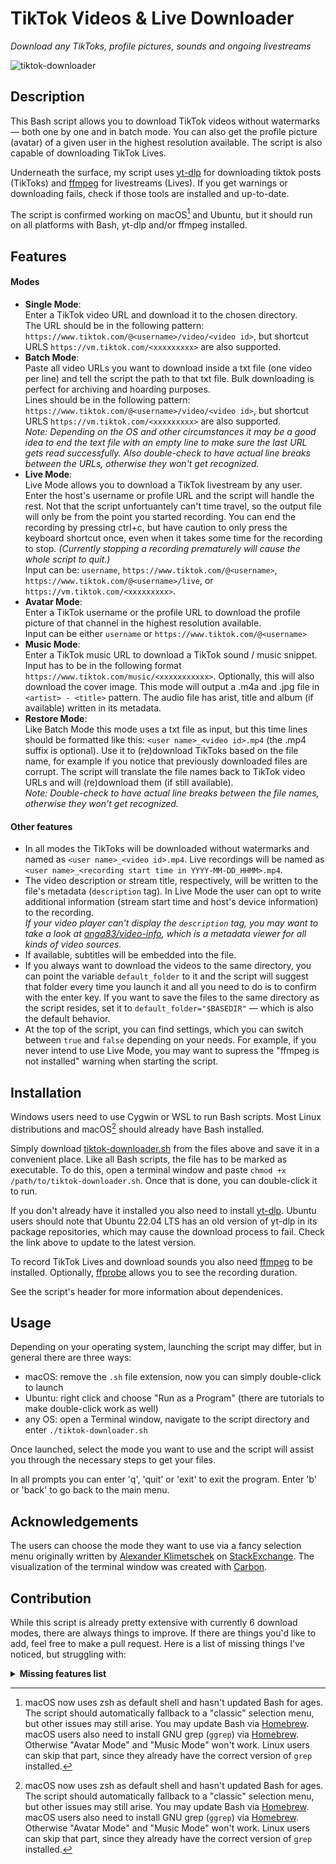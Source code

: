 # TikTok Videos & Live Downloader
_Download any TikToks, profile pictures, sounds and ongoing livestreams_

![tiktok-downloader](https://raw.githubusercontent.com/anga83/tiktok-downloader/main/screenshot-v2.0.png)

## Description

This Bash script allows you to download TikTok videos without watermarks — both one by one and in batch mode. You can also get the profile picture (avatar) of a given user in the highest resolution available. The script is also capable of downloading TikTok Lives.

Underneath the surface, my script uses [yt-dlp](https://github.com/yt-dlp/yt-dlp) for downloading tiktok posts (TikToks) and [ffmpeg](https://ffmpeg.org/) for livestreams (Lives). If you get warnings or downloading fails, check if those tools are installed and up-to-date.

The script is confirmed working on macOS[^1] and Ubuntu, but it should run on all platforms with Bash, yt-dlp and/or ffmpeg installed.

## Features

#### Modes

- **Single Mode**: <br />Enter a TikTok video URL and download it to the chosen directory. <br />The URL should be in the following pattern: `https://www.tiktok.com/@<username>/video/<video id>`, but shortcut URLS `https://vm.tiktok.com/<xxxxxxxxx>` are also supported.
- **Batch Mode**: <br />Paste all video URLs you want to download inside a txt file (one video per line) and tell the script the path to that txt file. Bulk downloading is perfect for archiving and hoarding purposes. <br />Lines should be in the following pattern: `https://www.tiktok.com/@<username>/video/<video id>`, but shortcut URLS `https://vm.tiktok.com/<xxxxxxxxx>` are also supported. <br />_Note: Depending on the OS and other circumstances it may be a good idea to end the text file with an empty line to make sure the last URL gets read successfully. Also double-check to have actual line breaks between the URLs, otherwise they won't get recognized._
- **Live Mode**: <br />Live Mode allows you to download a TikTok livestream by any user. <br />Enter the host's username or profile URL and the script will handle the rest. Not that the script unfortuantely can't time travel, so the output file will only be from the point you started recording. You can end the recording by pressing ctrl+c, but have caution to only press the keyboard shortcut once, even when it takes some time for the recording to stop. _(Currently stopping a recording prematurely will cause the whole script to quit.)_ <br />Input can be: `username`, `https://www.tiktok.com/@<username>`, `https://www.tiktok.com/@<username>/live`, or `https://vm.tiktok.com/<xxxxxxxxx>`.
- **Avatar Mode**: <br />Enter a TikTok username or the profile URL to download the profile picture of that channel in the highest resolution available. <br />Input can be either `username` or `https://www.tiktok.com/@<username>`
- **Music Mode**: <br />Enter a TikTok music URL to download a TikTok sound / music snippet. <br />Input has to be in the following format `https://www.tiktok.com/music/<xxxxxxxxxxx>`. Optionally, this will also download the cover image. This mode will output a .m4a and .jpg file in `<artist> - <title>` pattern. The audio file has arist, title and album (if available) written in its metadata. 
- **Restore Mode**: <br />Like Batch Mode this mode uses a txt file as input, but this time lines should be formatted like this: `<user name>_<video id>.mp4` (the .mp4 suffix is optional). Use it to (re)download TikToks based on the file name, for example if you notice that previously downloaded files are corrupt. The script will translate the file names back to TikTok video URLs and will (re)download them (if still available). <br />_Note: Double-check to have actual line breaks between the file names, otherwise they won't get recognized._

#### Other features
- In all modes the TikToks will be downloaded without watermarks and named as `<user name>_<video id>.mp4`. Live recordings will be named as `<user name>_<recording start time in YYYY-MM-DD_HHMM>.mp4`.
- The video description or stream title, respectively, will be written to the file's metadata (`description` tag). In Live Mode the user can opt to write additional information (stream start time and host's device information) to the recording. <br />_If your video player can't display the `description` tag, you may want to take a look at [anga83/video-info](https://github.com/anga83/video-info), which is a metadata viewer for all kinds of video sources._
- If available, subtitles will be embedded into the file.
- If you always want to download the videos to the same directory, you can point the variable `default_folder` to it and the script will suggest that folder every time you launch it and all you need to do is to confirm with the enter key. If you want to save the files to the same directory as the script resides, set it to `default_folder="$BASEDIR"` — which is also the default behavior.
- At the top of the script, you can find settings, which you can switch between `true` and `false` depending on your needs. For example, if you never intend to use Live Mode, you may want to supress the "ffmpeg is not installed" warning when starting the script.

## Installation

Windows users need to use Cygwin or WSL to run Bash scripts. Most Linux distributions and macOS[^1] should already have Bash installed.

Simply download [tiktok-downloader.sh](https://raw.githubusercontent.com/anga83/tiktok-downloader/main/tiktok-downloader.sh) from the files above and save it in a convenient place. Like all Bash scripts, the file has to be marked as executable. To do this, open a terminal window and paste `chmod +x /path/to/tiktok-downloader.sh`. Once that is done, you can double-click it to run.

If you don't already have it installed you also need to install [yt-dlp](https://github.com/yt-dlp/yt-dlp).
Ubuntu users should note that Ubuntu 22.04 LTS has an old version of yt-dlp in its package repositories, which may cause the download process to fail. Check the link above to update to the latest version.

To record TikTok Lives and download sounds you also need [ffmpeg](https://ffmpeg.org/) to be installed. Optionally, [ffprobe](https://ffmpeg.org/) allows you to see the recording duration.

See the script's header for more information about dependenices.


## Usage

Depending on your operating system, launching the script may differ, but in general there are three ways:
- macOS: remove the `.sh` file extension, now you can simply double-click to launch
- Ubuntu: right click and choose "Run as a Program" (there are tutorials to make double-click work as well)
- any OS: open a Terminal window, navigate to the script directory and enter `./tiktok-downloader.sh`

Once launched, select the mode you want to use and the script will assist you through the necessary steps to get your files.

In all prompts you can enter 'q', 'quit' or 'exit' to exit the program. Enter 'b' or 'back' to go back to the main menu.

## Acknowledgements

The users can choose the mode they want to use via a fancy selection menu originally written by [Alexander Klimetschek](https://unix.stackexchange.com/users/219724/alexander-klimetschek) on [StackExchange](https://unix.stackexchange.com/questions/146570/arrow-key-enter-menu).
The visualization of the terminal window was created with [Carbon](https://carbon.now.sh).

## Contribution

While this script is already pretty extensive with currently 6 download modes, there are always things to improve. If there are things you'd like to add, feel free to make a pull request. Here is a list of missing things I've noticed, but struggling with:

<details><summary><b>Missing features list</b></summary>

- Make script more robust against wrong user inputs and making it failproof in varying environments
- Checking if yt-dlp is up-to-date on Debian-based distributions (yt-dlp's integrated update mechanism is disable)
- Wiki entry: Writing a step-by-step guide to run this script on Windows
- Fixing cover art integration in Music Mode
- Trapping ctrl+c during live recording without killing the script. <br />(My previous attempts to grab the process ID of ffmpeg in order to subsequently killing n this process did not work. Either the recording did not start at all or ffmpeg continued to run in the background after returning to the main menu.)
- Sometimes the public API (JSON output) doesn't show the TikTok HLS playlist URL despite the host being live. Similar tools than mine are also struggling with this [issue](https://github.com/Pauloo27/tiktok-live/issues/4), especially since it's reproducibly broken with some hosts while others work fine. <br />(To this point I couldn't find a way to grab either the m3u8 play or flv stream URL directly from the website instead of the API call. Any idea on how to bypass this issue or why it happens with one but not the other is appreaciated.)


</details>


[^1]: macOS now uses zsh as default shell and hasn't updated Bash for ages. The script should automatically fallback to a "classic" selection menu, but other issues may still arise. You may update Bash via [Homebrew](https://formulae.brew.sh/formula/bash). <br />macOS users also need to install GNU grep (`ggrep`) via [Homebrew](https://formulae.brew.sh/formula/grep). Otherwise "Avatar Mode" and "Music Mode" won't work. Linux users can skip that part, since they already have the correct version of `grep` installed.
